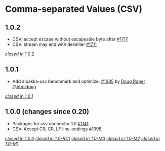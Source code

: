 # Comma-separated Values (CSV)

## 1.0.2

* CSV: accept escape without escapeable byte after [#1717](https://github.com/akka/alpakka/pull/1717)
* CSV: stream may end with delimiter [#1711](§https://github.com/akka/alpakka/pull/1711)

[*closed in 1.0.2*](https://github.com/akka/alpakka/issues?q=is%3Aclosed+milestone%3A1.0.2+label%3Ap%3Acsv)


## 1.0.1

* Add alpakka-csv benchmark and optimize. [#1685](https://github.com/akka/alpakka/pull/1685) by [Doug Roper @htmldoug](https://github.com/htmldoug)

[*closed in 1.0.1*](https://github.com/akka/alpakka/issues?q=is%3Aclosed+milestone%3A1.0.1+label%3Ap%3Acsv)


## 1.0.0 (changes since 0.20)

* Packages for csv connector 1.0 [#1141](https://github.com/akka/alpakka/pull/1141) 
* CSV: Accept CR, CR, LF line-endings [#1398](https://github.com/akka/alpakka/pull/1398)

[*closed in 1.0.0*](https://github.com/akka/alpakka/issues?q=is%3Aclosed+milestone%3A1.0.0+label%3Ap%3Acsv)
[*closed in 1.0-RC1*](https://github.com/akka/alpakka/issues?q=is%3Aclosed+milestone%3A1.0-RC1+label%3Ap%3Acsv)
[*closed in 1.0-M3*](https://github.com/akka/alpakka/issues?q=is%3Aclosed+milestone%3A1.0-M3+label%3Ap%3Acsv)
[*closed in 1.0-M2*](https://github.com/akka/alpakka/issues?q=is%3Aclosed+milestone%3A1.0-M2+label%3Ap%3Acsv)
[*closed in 1.0-M1*](https://github.com/akka/alpakka/issues?q=is%3Aclosed+milestone%3A1.0-M1+label%3Ap%3Acsv)
